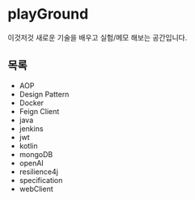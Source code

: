 # playGround
이것저것 새로운 기술을 배우고 실험/메모 해보는 공간입니다.

## 목록

- AOP
- Design Pattern
- Docker
- Feign Client
- java
- jenkins
- jwt
- kotlin
- mongoDB
- openAI
- resilience4j
- specification
- webClient

